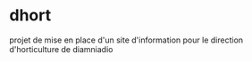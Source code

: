 # dhort
projet de mise en place d'un site d'information pour le direction d'horticulture de diamniadio 
